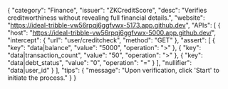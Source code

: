 {
  "category": "Finance",
  "issuer": "ZKCreditScore",
  "desc": "Verifies creditworthiness without revealing full financial details.",
  "website": "https://ideal-tribble-vw56rpqj6ggfvwx-5173.app.github.dev",
  "APIs": [
    {
      "host": "https://ideal-tribble-vw56rpqj6ggfvwx-5000.app.github.dev/",
      "intercept": {
        "url": "user/creditcheck",
        "method": "GET"
      },
      "assert": [
        {
          "key": "data|balance",
          "value": "5000",
          "operation": ">"
        },
        {
          "key": "data|transaction_count",
          "value": "50",
          "operation": ">"
        },
        {
          "key": "data|debt_status",
          "value": "0",
          "operation": "="
        }
      ],
      "nullifier": "data|user_id"
    }
  ],
  "tips": {
    "message": "Upon verification, click 'Start' to initiate the process."
  }
}

